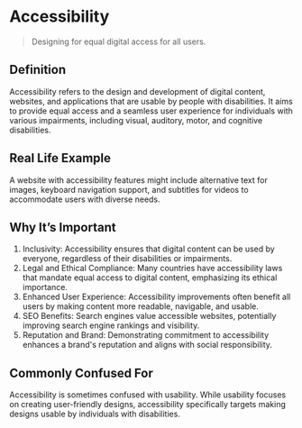 # Accessibility
> Designing for equal digital access for all users.

## Definition

Accessibility refers to the design and development of digital content, websites, and applications that are usable by people with disabilities. It aims to provide equal access and a seamless user experience for individuals with various impairments, including visual, auditory, motor, and cognitive disabilities.

## Real Life Example

A website with accessibility features might include alternative text for images, keyboard navigation support, and subtitles for videos to accommodate users with diverse needs.

## Why It’s Important

1. Inclusivity: Accessibility ensures that digital content can be used by everyone, regardless of their disabilities or impairments.
2. Legal and Ethical Compliance: Many countries have accessibility laws that mandate equal access to digital content, emphasizing its ethical importance.
3. Enhanced User Experience: Accessibility improvements often benefit all users by making content more readable, navigable, and usable.
4. SEO Benefits: Search engines value accessible websites, potentially improving search engine rankings and visibility.
5. Reputation and Brand: Demonstrating commitment to accessibility enhances a brand's reputation and aligns with social responsibility.

## Commonly Confused For

Accessibility is sometimes confused with usability. While usability focuses on creating user-friendly designs, accessibility specifically targets making designs usable by individuals with disabilities.